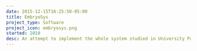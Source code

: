 ```yaml
---
date: 2015-12-15T16:25:50-05:00
title: EmbryoSys
project_type: Software
project_icon: embryosys.png
started: 2010
desc: An attempt to implement the whole system studied in University Paris 6 in the LIST department. More like a hobby ;).
---
```


